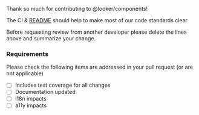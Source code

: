 Thank so much for contributing to @looker/components!

The CI & [README](https://github.com/looker-open-source/components/blob/main/README.md) should help to make most of our code standards clear

Before requesting review from another developer please delete the lines above and summarize your change.

### Requirements

Please check the following items are addressed in your pull request (or are not applicable)

- [ ] Includes test coverage for all changes
- [ ] Documentation updated
- [ ] i18n impacts
- [ ] a11y impacts
